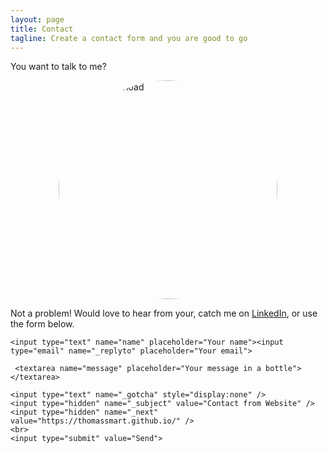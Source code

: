 ```yaml
---
layout: page
title: Contact
tagline: Create a contact form and you are good to go
---
```


You want to talk to me?

<img src="{{ site.url }}/assets/img/cutnessoverload.png" alt="Cutness Overload" style="width: 350px; display: block; margin-left: auto; margin-right: auto;
webkit-border-radius: 50em;
	-moz-border-radius: 50em;
	border-radius: 50em;"/>

Not a problem! Would love to hear from your, catch me on [LinkedIn](https://www.linkedin.com/in/thomassmart91/), or use the form below.

<form action="https://formspree.io/tom@mts.id.au"
      method="POST">

    <input type="text" name="name" placeholder="Your name"><input type="email" name="_replyto" placeholder="Your email">

     <textarea name="message" placeholder="Your message in a bottle"></textarea>

    <input type="text" name="_gotcha" style="display:none" />
    <input type="hidden" name="_subject" value="Contact from Website" />
    <input type="hidden" name="_next" value="https://thomassmart.github.io/" />
    <br>
    <input type="submit" value="Send">
</form>

